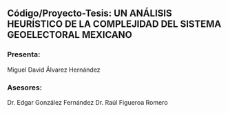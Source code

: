 ## Código/Proyecto-Tesis: UN ANÁLISIS HEURÍSTICO DE LA COMPLEJIDAD DEL SISTEMA GEOELECTORAL MEXICANO
### Presenta:
Miguel David Álvarez Hernández
### Asesores:
Dr. Edgar González Fernández
Dr. Raúl Figueroa Romero

